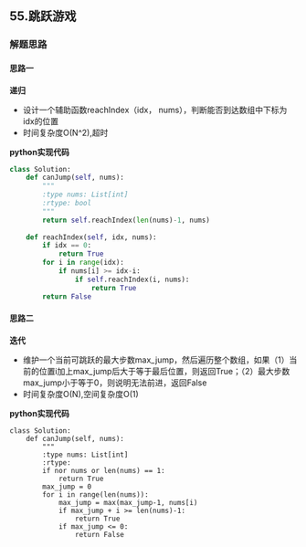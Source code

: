 ## 55.跳跃游戏
### 解题思路
#### 思路一
**递归**
- 设计一个辅助函数reachIndex（idx， nums），判断能否到达数组中下标为idx的位置
- 时间复杂度O(N^2),超时

**python实现代码**
```python
class Solution:
    def canJump(self, nums):
        """
        :type nums: List[int]
        :rtype: bool
        """
        return self.reachIndex(len(nums)-1, nums)
        
    def reachIndex(self, idx, nums):
        if idx == 0:
            return True
        for i in range(idx):
            if nums[i] >= idx-i:
                if self.reachIndex(i, nums):
                    return True
        return False

```

#### 思路二
**迭代**
- 维护一个当前可跳跃的最大步数max_jump，然后遍历整个数组，如果（1）当前的位置i加上max_jump后大于等于最后位置，则返回True；（2）最大步数max_jump小于等于0，则说明无法前进，返回False
- 时间复杂度O(N),空间复杂度O(1)

**python实现代码**
```
class Solution:
    def canJump(self, nums):
        """
        :type nums: List[int]
        :rtype:
        if nor nums or len(nums) == 1:
            return True
        max_jump = 0
        for i in range(len(nums)):
            max_jump = max(max_jump-1, nums[i)
            if max_jump + i >= len(nums)-1:
                return True
            if max_jump <= 0:
                return False
```